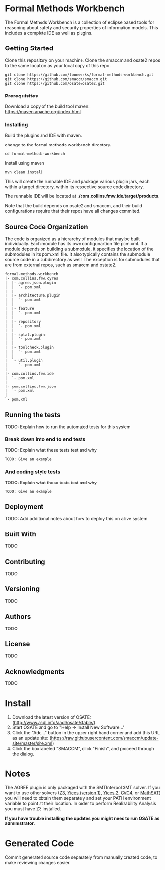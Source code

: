 # Formal Methods Workbench 

The Formal Methods Workbench is a collection of eclipse based tools for reasoning about safety and security properties of information models.
This includes a complete IDE as well as plugins. 

## Getting Started
Clone this repository on your machine.
Clone the smaccm and osate2 repos to the same location as your local copy of this repo.

```
git clone https://github.com/loonwerks/formal-methods-workbench.git
git clone https://github.com/smaccm/smaccm.git
git clone https://github.com/osate/osate2.git
```

### Prerequisites

Download a copy of the build tool maven: https://maven.apache.org/index.html

### Installing

Build the plugins and IDE with maven.


change to the formal methods workbench directory.
```
cd formal-methods-workbench
```

Install using maven
```
mvn clean install
```
This will create the runnable IDE and package various plugin jars, each within a target directory, within its respective source code directory.

The runnable IDE will be located at __./com.collins.fmw.ide/target/products__.

Note that the build depends on osate2 and smaccm, and their build configurations require that their repos have all changes commited.

## Source Code Organization
The code is organized as a hierarchy of modules that may be built individually.
Each module has its own configunartion file pom.xml. 
If a module depends on building a submodule, it specifies the location of the submodules in its pom.xml file.
It also typically contains the submodule source code in a subdirectory as well.
The exception is for submodules that are from external repos, such as smaccm and ostate2.
```
formal-methods-workbench
|- com.collins.fmw.cyres
|  |- agree.json.plugin
|  |  `- pom.xml
|  |
|  |- architecture.plugin
|  |  `- pom.xml
|  |
|  |- feature
|  |  `- pom.xml
|  |
|  |- repository
|  |  `- pom.xml
|  |
|  |- splat.plugin
|  |  `- pom.xml
|  |
|  |- toolcheck.plugin
|  |  `- pom.xml
|  |
|  `- util.plugin
|     `- pom.xml
|   
|- com.collins.fmw.ide
|  `- pom.xml
|   
|- com.collins.fmw.json
|  `- pom.xml
|   
`- pom.xml
```

## Running the tests

TODO: Explain how to run the automated tests for this system

### Break down into end to end tests

TODO: Explain what these tests test and why

```
TODO: Give an example
```

### And coding style tests

TODO: Explain what these tests test and why

```
TODO: Give an example
```

## Deployment

TODO: Add additional notes about how to deploy this on a live system

## Built With

TODO

## Contributing

TODO 
## Versioning

TODO

## Authors

TODO

## License

TODO

## Acknowledgments

TODO

Install
=====
1. Download the latest version of OSATE: (http://www.aadl.info/aadl/osate/stable/).
2. Start OSATE and go to "Help -> Install New Software..."
3. Click the "Add..." button in the upper right hand corner and add this URL as an update site: (https://raw.githubusercontent.com/smaccm/update-site/master/site.xml)
4. Click the box labeled "SMACCM", click "Finish", and proceed through the dialog.

Notes
=====
The AGREE plugin is only packaged with the SMTInterpol SMT solver. If you want to use other solvers ([Z3](https://github.com/Z3Prover/z3),
[Yices (version 1)](http://yices.csl.sri.com/download-yices1.shtml), 
[Yices 2](http://yices.csl.sri.com/index.shtml),
[CVC4](http://cvc4.cs.nyu.edu/web/), or
[MathSAT](http://mathsat.fbk.eu/)) you will need to obtain them separately and set your PATH environment variable to point at their location.  In order to perform Realizability Analysis you must have Z3 installed.

**If you have trouble installing the updates you might need to run OSATE as administrator.**

Generated Code
=====
Commit generated source code separately from manually created code, to make reviewing changes easier.  
